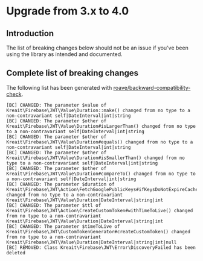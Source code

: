 # Upgrade from 3.x to 4.0

## Introduction

The list of breaking changes below should not be an issue if you've been using the library as intended and documented.

## Complete list of breaking changes

The following list has been generated with [roave/backward-compatibility-check](https://github.com/Roave/BackwardCompatibilityCheck).

```
[BC] CHANGED: The parameter $value of Kreait\Firebase\JWT\Value\Duration::make() changed from no type to a non-contravariant self|DateInterval|int|string
[BC] CHANGED: The parameter $other of Kreait\Firebase\JWT\Value\Duration#isLargerThan() changed from no type to a non-contravariant self|DateInterval|int|string
[BC] CHANGED: The parameter $other of Kreait\Firebase\JWT\Value\Duration#equals() changed from no type to a non-contravariant self|DateInterval|int|string
[BC] CHANGED: The parameter $other of Kreait\Firebase\JWT\Value\Duration#isSmallerThan() changed from no type to a non-contravariant self|DateInterval|int|string
[BC] CHANGED: The parameter $other of Kreait\Firebase\JWT\Value\Duration#compareTo() changed from no type to a non-contravariant self|DateInterval|int|string
[BC] CHANGED: The parameter $duration of Kreait\Firebase\JWT\Action\FetchGooglePublicKeys#ifKeysDoNotExpireCacheFor() changed from no type to a non-contravariant Kreait\Firebase\JWT\Value\Duration|DateInterval|string|int
[BC] CHANGED: The parameter $ttl of Kreait\Firebase\JWT\Action\CreateCustomToken#withTimeToLive() changed from no type to a non-contravariant Kreait\Firebase\JWT\Value\Duration|DateInterval|string|int
[BC] CHANGED: The parameter $timeToLive of Kreait\Firebase\JWT\CustomTokenGenerator#createCustomToken() changed from no type to a non-contravariant Kreait\Firebase\JWT\Value\Duration|DateInterval|string|int|null
[BC] REMOVED: Class Kreait\Firebase\JWT\Error\DiscoveryFailed has been deleted
```
